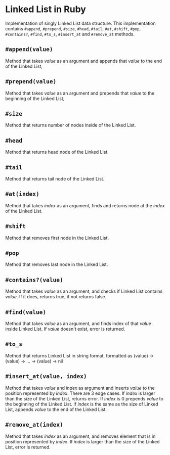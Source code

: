 # Linked List in Ruby

Implementation of singly Linked List data structure. This implementation contains `#append`, `#prepend`, `#size`, `#head`, `#tail`, `#at`, `#shift`, `#pop`, `#contains?`, `#find`, `#to_s`, `#insert_at` and `#remove_at` methods.

## `#append(value)`
Method that takes *value* as an argument and appends that *value* to the end of the Linked List,

## `#prepend(value)`
Method that takes *value* as an argument and prepends that *value* to the beginning of the Linked List,

## `#size`
Method that returns number of nodes inside of the Linked List.

## `#head`
Method that returns head node of the Linked List.

## `#tail`
Method that returns tail node of the Linked List.

## `#at(index)`
Method that takes *index* as an argument, finds and returns node at the *index* of the Linked List.

## `#shift`
Method that removes first node in the Linked List.

## `#pop`
Method that removes last node in the Linked List.

## `#contains?(value)`
Method that takes *value* as an argument, and checks if Linked List contains *value*. If it does, returns true, if not
returns false.

## `#find(value)`
Method that takes *value* as an argument, and finds index of that *value* inside Linked List. If *value* doesn't exist, error is returned.

## `#to_s`
Method that returns Linked List in string format, formatted as (value) -> (value) -> ... -> (value) -> nil

## `#insert_at(value, index)`
Method that takes *value* and *index* as argument and inserts *value* to the position represented by *index*. There are 3 edge cases. If *index* is larger than the size of the Linked List, returns error. If *index* is 0 prepends *value* to the beginning of the Linked List. If *index* is the same as the size of Linked List, appends *value* to the end of the Linked List. 

## `#remove_at(index)`
Method that takes *index* as an argument, and removes element that is in position represented by *index*. If *index* is larger than the size of the Linked List, error is returned.
